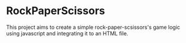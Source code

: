 # RockPaperScissors
This project aims to create a simple rock-paper-scsissors's game logic using javascript and integrating it to an HTML file.